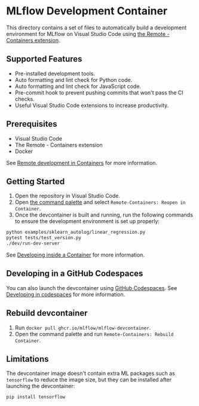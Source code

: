# MLflow Development Container

This directory contains a set of files to automatically build a development environment for MLflow on Visual Studio Code using [the Remote - Containers extension](https://marketplace.visualstudio.com/items?itemName=ms-vscode-remote.remote-containers).

## Supported Features

- Pre-installed development tools.
- Auto formatting and lint check for Python code.
- Auto formatting and lint check for JavaScript code.
- Pre-commit hook to prevent pushing commits that won't pass the CI checks.
- Useful Visual Studio Code extensions to increase productivity.

## Prerequisites

- Visual Studio Code
- The Remote - Containers extension
- Docker

See [Remote development in Containers](https://code.visualstudio.com/docs/remote/containers-tutorial) for more information.

## Getting Started

1. Open the repository in Visual Studio Code.
2. Open [the command palette](https://code.visualstudio.com/docs/getstarted/userinterface#_command-palette) and select `Remote-Containers: Reopen in Container`.
3. Once the devcontainer is built and running, run the following commands to ensure the development environment is set up properly:

```bash
python examples/sklearn_autolog/linear_regression.py
pytest tests/test_version.py
./dev/run-dev-server
```

See [Developing inside a Container](https://code.visualstudio.com/docs/remote/containers) for more information.

## Developing in a GitHub Codespaces

You can also launch the devcontainer using [GitHub Codespaces](https://github.com/features/codespaces). See [Developing in codespaces](https://docs.github.com/en/codespaces/developing-in-codespaces) for more information.

## Rebuild devcontainer

1. Run `docker pull ghcr.io/mlflow/mlflow-devcontainer`.
2. Open the command palette and run `Remote-Containers: Rebuild Container`.

## Limitations

The devcontainer image doesn't contain extra ML packages such as `tensorflow` to reduce the image size, but they can be installed after launching the devcontainer:

```
pip install tensorflow
```
